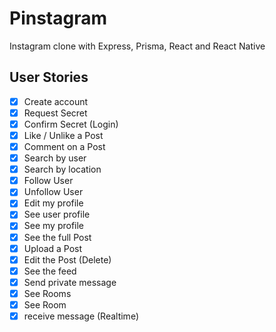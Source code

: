 # Pinstagram

Instagram clone with Express, Prisma, React and React Native

## User Stories

- [x] Create account
- [x] Request Secret
- [x] Confirm Secret (Login)
- [x] Like / Unlike a Post
- [x] Comment on a Post
- [x] Search by user
- [x] Search by location
- [x] Follow User
- [x] Unfollow User
- [x] Edit my profile
- [x] See user profile
- [x] See my profile
- [x] See the full Post
- [x] Upload a Post
- [x] Edit the Post (Delete)
- [x] See the feed
- [x] Send private message
- [x] See Rooms
- [x] See Room
- [x] receive message (Realtime)

